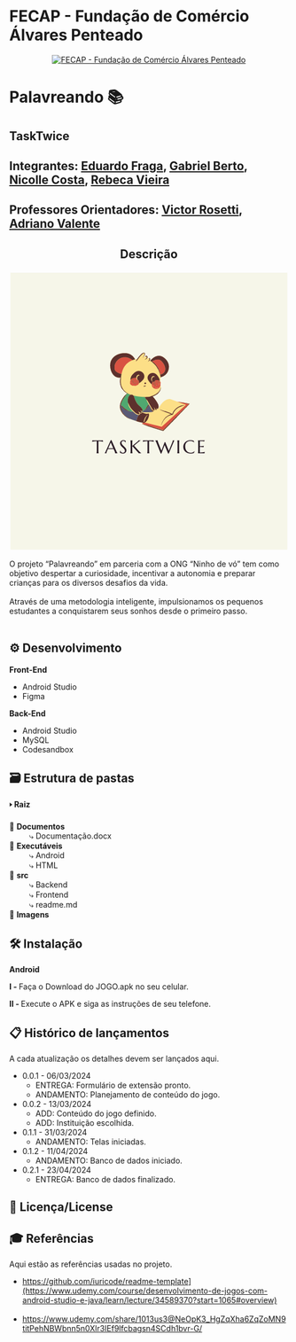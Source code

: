 # FECAP - Fundação de Comércio Álvares Penteado

<p align="center">
<a href= "https://www.fecap.br/"><img src="https://encrypted-tbn0.gstatic.com/images?q=tbn:ANd9GcRhZPrRa89Kma0ZZogxm0pi-tCn_TLKeHGVxywp-LXAFGR3B1DPouAJYHgKZGV0XTEf4AE&usqp=CAU" alt="FECAP - Fundação de Comércio Álvares Penteado" border="0"></a>
</p>

# Palavreando 📚

## TaskTwice

## Integrantes: <a href="https://www.linkedin.com/in/eduardo-fraga-santos/">Eduardo Fraga</a>, <a href="https://www.linkedin.com/in/gabriel-berto-167475141/">Gabriel Berto</a>, <a href="https://www.linkedin.com/in/nicolle-costa-a85100211/">Nicolle Costa</a>, <a href="https://www.linkedin.com/in/rebeca-da-silva-vieira-850a83242/">Rebeca Vieira</a>

## Professores Orientadores: <a href="https://www.linkedin.com/in/victorbarq/">Victor Rosetti</a>, <a href="https://www.linkedin.com/in/adriano-valente-534576135/">Adriano Valente</a>

## <p align="center" > Descrição

<p align="center">
<img src="img/TaskTwice.png" border="0">
</p>


O projeto “Palavreando” em parceria com a ONG “Ninho de vó” tem como objetivo despertar a curiosidade, incentivar a autonomia e preparar crianças para os diversos desafios da vida.
<br><br>
Através de uma metodologia inteligente, impulsionamos os pequenos estudantes a conquistarem seus sonhos desde o primeiro passo.
<br><br>

## ⚙️ Desenvolvimento

<b> Front-End </b>
 
* Android Studio
* Figma

 <b> Back-End </b> 
* Android Studio
* MySQL
* Codesandbox


## 🗃 Estrutura de pastas

<b> 🢒 Raiz</b> <br>
 &emsp;<br>
📁 <b>Documentos</b><br>
  &emsp; &emsp; ⤷ Documentação.docx<br>
📁 <b>Executáveis</b><br>
  &emsp; &emsp; ⤷ Android<br>
  &emsp; &emsp; ⤷ HTML<br>
📁 <b>src</b><br>
  &emsp; &emsp; ⤷ Backend<br>
  &emsp; &emsp; ⤷ Frontend<br>
  &emsp; &emsp; ⤷ readme.md<br>
📁 <b>Imagens</b><br>

## 🛠 Instalação

<b>Android</b>

<b>I - </b> Faça o Download do JOGO.apk no seu celular.

<b>II - </b> Execute o APK e siga as instruções de seu telefone.


## 📋 Histórico de lançamentos

A cada atualização os detalhes devem ser lançados aqui.

* 0.0.1 - 06/03/2024
    * ENTREGA: Formulário de extensão pronto.
    * ANDAMENTO: Planejamento de conteúdo do jogo.
* 0.0.2 - 13/03/2024
    * ADD: Conteúdo do jogo definido.
    * ADD: Instituição escolhida.
* 0.1.1 - 31/03/2024
    * ANDAMENTO: Telas iniciadas.
* 0.1.2 - 11/04/2024
    * ANDAMENTO: Banco de dados iniciado.
* 0.2.1 - 23/04/2024
    * ENTREGA: Banco de dados finalizado.

## 📃 Licença/License


## 🎓 Referências
Aqui estão as referências usadas no projeto.

* https://github.com/iuricode/readme-template](https://www.udemy.com/course/desenvolvimento-de-jogos-com-android-studio-e-java/learn/lecture/34589370?start=1065#overview)
<br><br>
* https://www.udemy.com/share/1013us3@NeOpK3_HgZqXha6ZqZoMN9titPehNBWbnn5n0Xlr3IEf9lfcbagsn4SCdh1bvr-G/

